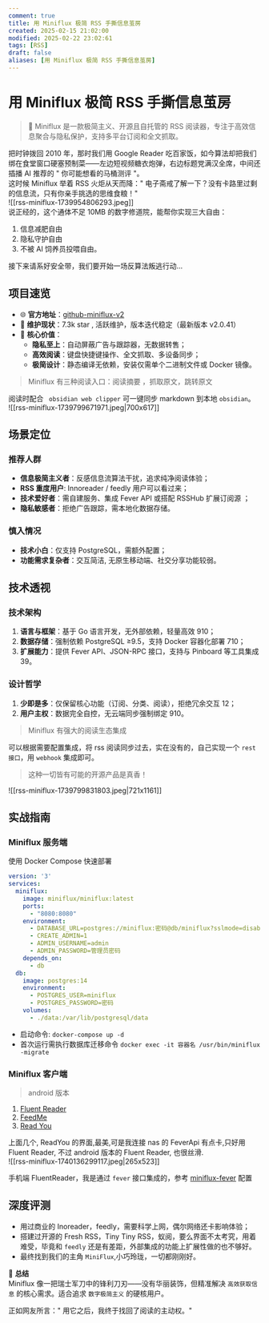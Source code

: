 ```yaml
---
comment: true
title: 用 Miniflux 极简 RSS 手撕信息茧房
created: 2025-02-15 21:02:00
modified: 2025-02-22 23:02:61
tags: [RSS]
draft: false
aliases: [用 Miniflux 极简 RSS 手撕信息茧房]
---
```


# 用 Miniflux 极简 RSS 手撕信息茧房

>  🔖 Miniflux 是一款极简主义、开源且自托管的 RSS 阅读器，专注于高效信息聚合与隐私保护，支持多平台订阅和全文抓取。

把时钟拨回 2010 年，那时我们用 Google Reader 吃百家饭，如今算法却把我们绑在食堂窗口硬塞预制菜——左边短视频糖衣炮弹，右边标题党满汉全席，中间还插播 AI 推荐的 " 你可能想看的马桶测评 "。  
这时候 Miniflux 举着 RSS 火炬从天而降：" 电子斋戒了解一下？没有卡路里过剩的信息流，只有你亲手挑选的思维食粮！"  
![[rss-miniflux-1739954806293.jpeg]]  
说正经的，这个通体不足 10MB 的数字修道院，能帮你实现三大自由：

1. 信息减肥自由
2. 隐私守护自由
3. 不被 AI 饲养员投喂自由。  

接下来请系好安全带，我们要开始一场反算法叛逃行动…

## 项目速览

* 🌐 **官方地址**：[github-miniflux-v2](https://github.com/miniflux/v2) 
* 👨 **维护现状**：7.3k star , 活跃维护，版本迭代稳定（最新版本 v2.0.41）
* 📌 **核心价值**：
    * **隐私至上**：自动屏蔽广告与跟踪器，无数据转售；
    * **高效阅读**：键盘快捷键操作、全文抓取、多设备同步；
    * **极简设计**：静态编译无依赖，安装仅需单个二进制文件或 Docker 镜像。  

> Miniflux 有三种阅读入口：阅读摘要 ，抓取原文，跳转原文  

阅读时配合 ` obsidian web clipper` 可一键同步 markdown 到本地 `obsidian`。  
![[rss-miniflux-1739799671971.jpeg|700x617]]

## 场景定位

### 推荐人群

* **信息极简主义者**：反感信息流算法干扰，追求纯净阅读体验；
* **RSS 重度用户**: Innoreader / feedly 用户可以看过来；
* **技术爱好者**：需自建服务、集成 Fever API 或搭配 RSSHub 扩展订阅源 ；
* **隐私敏感者**：拒绝广告跟踪，需本地化数据存储。

### 慎入情况

* **技术小白**：仅支持 PostgreSQL，需额外配置；
* **功能需求复杂者**：交互简洁, 无原生移动端、社交分享功能较弱。

## 技术透视

### 技术架构

1. **语言与框架**：基于 Go 语言开发，无外部依赖，轻量高效 910；
2. **数据存储**：强制依赖 PostgreSQL ≥9.5，支持 Docker 容器化部署 710；
3. **扩展能力**：提供 Fever API、JSON-RPC 接口，支持与 Pinboard 等工具集成 39。

### 设计哲学

1. **少即是多**：仅保留核心功能（订阅、分类、阅读），拒绝冗余交互 12；
2. **用户主权**：数据完全自控，无云端同步强制绑定 910。

> Miniflux 有强大的阅读生态集成  

可以根据需要配置集成，将 rss 阅读同步过去，实在没有的，自己实现一个 `rest接口`，用 `webhook` 集成即可。

> 这种一切皆有可能的开源产品是真香！

![[rss-miniflux-1739799831803.jpeg|721x1161]]

## 实战指南

### Miniflux 服务端

使用 Docker Compose 快速部署

```yaml
version: '3'
services:
  miniflux:
    image: miniflux/miniflux:latest
    ports:
      - "8080:8080"
    environment:
      - DATABASE_URL=postgres://miniflux:密码@db/miniflux?sslmode=disable
      - CREATE_ADMIN=1
      - ADMIN_USERNAME=admin
      - ADMIN_PASSWORD=管理员密码
    depends_on:
      - db
  db:
    image: postgres:14
    environment:
      - POSTGRES_USER=miniflux
      - POSTGRES_PASSWORD=密码
    volumes:
      - ./data:/var/lib/postgresql/data
```

 * 启动命令: `docker-compose up -d`
 * 首次运行需执行数据库迁移命令 `docker exec -it 容器名 /usr/bin/miniflux -migrate`

### Miniflux 客户端

> android 版本

1. [Fluent Reader](https://github.com/yang991178/fluent-reader-lite)
2. [FeedMe](https://github.com/seazon/FeedMe)
3. [Read You](https://github.com/Ashinch/ReadYou)  

上面几个, ReadYou 的界面,最美,可是我连接 nas 的 FeverApi 有点卡,只好用 Fluent Reader, 不过 android 版本的 Fluent Reader, 也很丝滑.  
![[rss-miniflux-1740136299117.jpeg|265x523]]

手机端 FluentReader，我是通过 `fever` 接口集成的，参考 [miniflux-fever](https://miniflux.app/docs/fever.html) 配置  

## 深度评测

* 用过商业的 Inoreader，feedly，需要科学上网，偶尔网络还卡影响体验；  
* 搭建过开源的 Fresh RSS，Tiny Tiny RSS，蚁阅，要么界面不太考究，用着难受，毕竟和 `feedly` 还是有差距，外部集成的功能上扩展性做的也不够好。
* 最终找到我们的主角 `MiniFlux`,小巧玲珑，一切都刚刚好。

📌 **总结**  
Miniflux 像一把瑞士军刀中的锋利刀刃——没有华丽装饰，但精准解决 `高效获取信息` 的核心需求。适合追求 `数字极简主义` 的硬核用户。  

正如网友所言：" 用它之后，我终于找回了阅读的主动权。"
